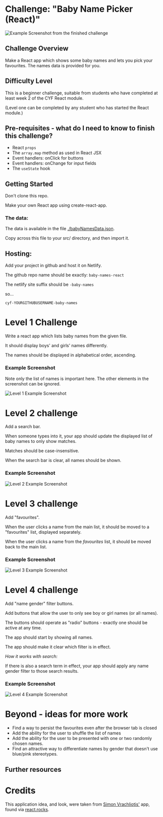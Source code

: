 # Challenge: "Baby Name Picker (React)"

![Example Screenshot from the finished challenge](./example-screenshots/finished.png)

## Challenge Overview

Make a React app which shows some baby names and lets you pick your favourites. The names data is provided for you.

## Difficulty Level

This is a beginner challenge, suitable from students who have completed at least week 2 of the CYF React module.

(Level one can be completed by any student who has started the React module.)

## Pre-requisites - what do I need to know to finish this challenge?

- React `props`
- The `array.map` method as used in React JSX
- Event handlers: onClick for buttons
- Event handlers: onChange for input fields
- The `useState` hook

## Getting Started

Don't clone this repo.

Make your own React app using create-react-app.

### The data:

The data is available in the file [./babyNamesData.json](./babyNamesData.json).

Copy across this file to your src/ directory, and then import it.

## Hosting:

Add your project in github and host it on Netlify.

The github repo name should be exactly:
`baby-names-react`

The netlify site suffix should be `-baby-names`

so...

`cyf-YOURGITHUBUSERNAME-baby-names`

# Level 1 Challenge

Write a react app which lists baby names from the given file.

It should display boys' and girls' names differently.

The names should be displayed in alphabetical order, ascending.

### Example Screenshot

Note only the list of names is important here. The other elements in the screenshot can be ignored.

![Level 1 Example Screenshot](./example-screenshots/level-1.png)

# Level 2 challenge

Add a search bar.

When someone types into it, your app should update the displayed list of baby names to only show matches.

Matches should be case-insensitive.

When the search bar is clear, all names should be shown.

### Example Screenshot

![Level 2 Example Screenshot](./example-screenshots/level-2.png)

# Level 3 challenge

Add "favourites".

When the user clicks a name from the main list, it should be moved to a "favourites" list, displayed separately.

When the user clicks a name from the _favourites_ list, it should be moved back to the main list.

### Example Screenshot

![Level 3 Example Screenshot](./example-screenshots/level-3.png)

# Level 4 challenge

Add "name gender" filter buttons.

Add buttons that allow the user to only see boy or girl names (or all names).

The buttons should operate as "radio" buttons - exactly one should be active at any time.

The app should start by showing all names.

The app should make it clear which filter is in effect.

_How it works with search:_

If there is also a search term in effect, your app should apply any name gender filter to those search results.

### Example Screenshot

![Level 4 Example Screenshot](./example-screenshots/level-4.png)

# Beyond - ideas for more work

- Find a way to persist the favourites even after the browser tab is closed
- Add the ability for the user to shuffle the list of names
- Add the ability for the user to be presented with one or two randomly chosen names.
- Find an attractive way to differentiate names by gender that doesn't use blue/pink stereotypes.

## Further resources

# Credits

This application idea, and look, were taken from [Simon Vrachliotis'](https://simonswiss.com/) app, found via [react.rocks](https://react.rocks/example/Baby_name_inspiration).
